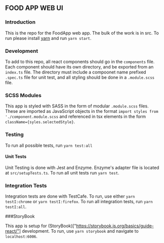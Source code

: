 ## FOOD APP WEB UI

### Introduction

This is the repo for the FoodApp web app. The bulk of the work is in src. To run please install [yarn](https://yarnpkg.com/en/) and run `yarn start`.

### Development

To add to this repo, all react components should go in the `components` file. Each component should have its own directory, and be exported from an `index.ts` file. The directory must include a compoonet name prefixed `.spec.ts` file for unit test, and all styling should be done in a `.module.scss` file.

### SCSS Modules

This app is styled with SASS in the form of modular `.module.scss` files. These are imported as JavaScript objects in the format `import styles from './component.module.scss` and referenced in tsx elements in the form `className={syles.selectedStyle}`.

### Testing

To run all possible tests, run `yarn test:all`

#### Unit Tests

Unit Testing is done with Jest and Enzyme. Enzyme's adapter file is located at `src/setupTests.ts`. To run all unit tests run `yarn test`.

### Integration Tests

Integration tests are done with TestCafe. To run, use either `yarn testI:chrome` or `yarn testI:firefox`. To run all integration tests, run `yarn testI:all`.

###StoryBook

This app is setup for (StoryBook)["https://storybook.js.org/basics/guide-react/"] development. To run, use `yarn storybook` and navigate to `localhost:6006`.
